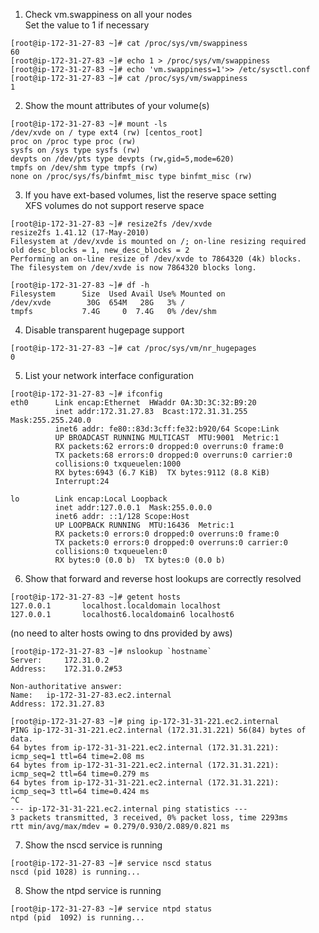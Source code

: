 
1.  Check vm.swappiness on all your nodes  
Set the value to 1 if necessary  
```
[root@ip-172-31-27-83 ~]# cat /proc/sys/vm/swappiness
60
[root@ip-172-31-27-83 ~]# echo 1 > /proc/sys/vm/swappiness
[root@ip-172-31-27-83 ~]# echo 'vm.swappiness=1'>> /etc/sysctl.conf
[root@ip-172-31-27-83 ~]# cat /proc/sys/vm/swappiness
1
```  

2.  Show the mount attributes of your volume(s)
```
[root@ip-172-31-27-83 ~]# mount -ls
/dev/xvde on / type ext4 (rw) [centos_root]
proc on /proc type proc (rw)
sysfs on /sys type sysfs (rw)
devpts on /dev/pts type devpts (rw,gid=5,mode=620)
tmpfs on /dev/shm type tmpfs (rw)
none on /proc/sys/fs/binfmt_misc type binfmt_misc (rw)
```

3.  If you have ext-based volumes, list the reserve space setting  
XFS volumes do not support reserve space  
```
[root@ip-172-31-27-83 ~]# resize2fs /dev/xvde
resize2fs 1.41.12 (17-May-2010)
Filesystem at /dev/xvde is mounted on /; on-line resizing required
old desc_blocks = 1, new_desc_blocks = 2
Performing an on-line resize of /dev/xvde to 7864320 (4k) blocks.
The filesystem on /dev/xvde is now 7864320 blocks long.

[root@ip-172-31-27-83 ~]# df -h
Filesystem      Size  Used Avail Use% Mounted on
/dev/xvde        30G  654M   28G   3% /
tmpfs           7.4G     0  7.4G   0% /dev/shm

```

4.  Disable transparent hugepage support  
```
[root@ip-172-31-27-83 ~]# cat /proc/sys/vm/nr_hugepages
0
```

5.  List your network interface configuration  
```
[root@ip-172-31-27-83 ~]# ifconfig
eth0      Link encap:Ethernet  HWaddr 0A:3D:3C:32:B9:20  
          inet addr:172.31.27.83  Bcast:172.31.31.255  Mask:255.255.240.0
          inet6 addr: fe80::83d:3cff:fe32:b920/64 Scope:Link
          UP BROADCAST RUNNING MULTICAST  MTU:9001  Metric:1
          RX packets:62 errors:0 dropped:0 overruns:0 frame:0
          TX packets:68 errors:0 dropped:0 overruns:0 carrier:0
          collisions:0 txqueuelen:1000 
          RX bytes:6943 (6.7 KiB)  TX bytes:9112 (8.8 KiB)
          Interrupt:24 

lo        Link encap:Local Loopback  
          inet addr:127.0.0.1  Mask:255.0.0.0
          inet6 addr: ::1/128 Scope:Host
          UP LOOPBACK RUNNING  MTU:16436  Metric:1
          RX packets:0 errors:0 dropped:0 overruns:0 frame:0
          TX packets:0 errors:0 dropped:0 overruns:0 carrier:0
          collisions:0 txqueuelen:0 
          RX bytes:0 (0.0 b)  TX bytes:0 (0.0 b)
```

6.  Show that forward and reverse host lookups are correctly resolved
```
[root@ip-172-31-27-83 ~]# getent hosts
127.0.0.1       localhost.localdomain localhost
127.0.0.1       localhost6.localdomain6 localhost6
```
(no need to alter hosts owing to dns provided by aws)
```
[root@ip-172-31-27-83 ~]# nslookup `hostname`
Server:		172.31.0.2
Address:	172.31.0.2#53

Non-authoritative answer:
Name:	ip-172-31-27-83.ec2.internal
Address: 172.31.27.83

[root@ip-172-31-27-83 ~]# ping ip-172-31-31-221.ec2.internal
PING ip-172-31-31-221.ec2.internal (172.31.31.221) 56(84) bytes of data.
64 bytes from ip-172-31-31-221.ec2.internal (172.31.31.221): icmp_seq=1 ttl=64 time=2.08 ms
64 bytes from ip-172-31-31-221.ec2.internal (172.31.31.221): icmp_seq=2 ttl=64 time=0.279 ms
64 bytes from ip-172-31-31-221.ec2.internal (172.31.31.221): icmp_seq=3 ttl=64 time=0.424 ms
^C
--- ip-172-31-31-221.ec2.internal ping statistics ---
3 packets transmitted, 3 received, 0% packet loss, time 2293ms
rtt min/avg/max/mdev = 0.279/0.930/2.089/0.821 ms

```

7.  Show the nscd service is running  
```
[root@ip-172-31-27-83 ~]# service nscd status
nscd (pid 1028) is running...
```

8.  Show the ntpd service is running
```
[root@ip-172-31-27-83 ~]# service ntpd status
ntpd (pid  1092) is running...
```

